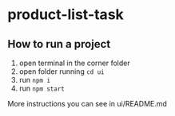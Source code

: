 # product-list-task

## How to run a project
1. open terminal in the corner folder
2. open folder running `cd ui`
3. run `npm i`
4. run `npm start`

More instructions you can see in ui/README.md
